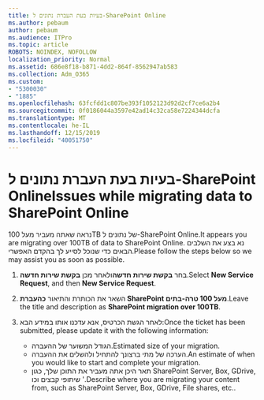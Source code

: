 ```yaml
---
title: בעיות בעת העברת נתונים ל-SharePoint Online
ms.author: pebaum
author: pebaum
ms.audience: ITPro
ms.topic: article
ROBOTS: NOINDEX, NOFOLLOW
localization_priority: Normal
ms.assetid: 686e8f18-b871-4dd2-864f-8562947ab583
ms.collection: Adm_O365
ms.custom:
- "5300030"
- "1885"
ms.openlocfilehash: 63fcfdd1c807be393f1052123d92d2cf7ce6a2b4
ms.sourcegitcommit: 0f0186044a3597e42ad14c32ca58e7224344dcfa
ms.translationtype: MT
ms.contentlocale: he-IL
ms.lasthandoff: 12/15/2019
ms.locfileid: "40051750"
---
```

# <a name="issues-while-migrating-data-to-sharepoint-online"></a><span data-ttu-id="3f35c-102">בעיות בעת העברת נתונים ל-SharePoint Online</span><span class="sxs-lookup"><span data-stu-id="3f35c-102">Issues while migrating data to SharePoint Online</span></span>

<span data-ttu-id="3f35c-103">נראה שאתה מעביר מעל 100TB של נתונים ל-SharePoint Online.</span><span class="sxs-lookup"><span data-stu-id="3f35c-103">It appears you are migrating over 100TB of data to SharePoint Online.</span></span> <span data-ttu-id="3f35c-104">נא בצע את השלבים הבאים כדי שנוכל לסייע לך בהקדם האפשרי.</span><span class="sxs-lookup"><span data-stu-id="3f35c-104">Please follow the steps below so we may assist you as soon as possible.</span></span> 

1. <span data-ttu-id="3f35c-105">בחר **בקשת שירות חדשה**ולאחר מכן **בקשת שירות חדשה**.</span><span class="sxs-lookup"><span data-stu-id="3f35c-105">Select **New Service Request**, and then **New Service Request**.</span></span> 
2. <span data-ttu-id="3f35c-106">השאר את הכותרת והתיאור **כהעברת SharePoint מעל 100 טרה-בתים**.</span><span class="sxs-lookup"><span data-stu-id="3f35c-106">Leave the title and description as **SharePoint migration over 100TB**.</span></span>
3. <span data-ttu-id="3f35c-107">לאחר הגשת הכרטיס, אנא עדכנו אותו במידע הבא:</span><span class="sxs-lookup"><span data-stu-id="3f35c-107">Once the ticket has been submitted, please update it with the following information:</span></span> 

    - <span data-ttu-id="3f35c-108">הגודל המשוער של ההעברה.</span><span class="sxs-lookup"><span data-stu-id="3f35c-108">Estimated size of your migration.</span></span>
    - <span data-ttu-id="3f35c-109">הערכה של מתי ברצונך להתחיל ולהשלים את ההעברה.</span><span class="sxs-lookup"><span data-stu-id="3f35c-109">An estimate of when you would like to start and complete your migration.</span></span>
    - <span data-ttu-id="3f35c-110">תאר היכן אתה מעביר את התוכן שלך, כגון SharePoint Server, Box, GDrive, שיתופי קבצים וכו '.</span><span class="sxs-lookup"><span data-stu-id="3f35c-110">Describe where you are migrating your content from, such as SharePoint Server, Box, GDrive, File shares, etc..</span></span>


  

